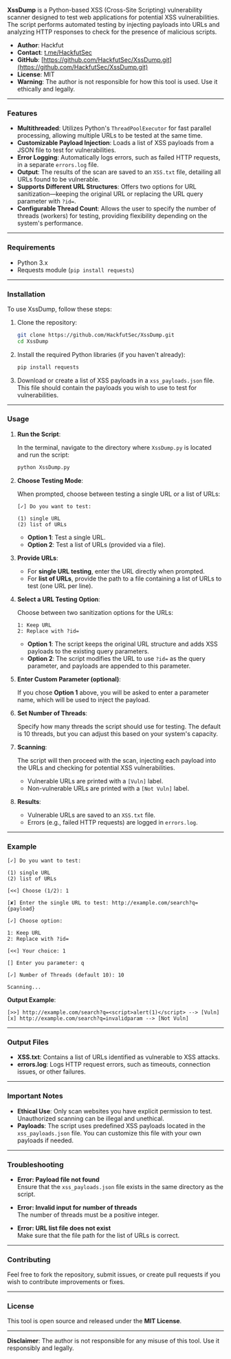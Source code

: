 **XssDump** is a Python-based XSS (Cross-Site Scripting) vulnerability scanner designed to test web applications for potential XSS vulnerabilities. The script performs automated testing by injecting payloads into URLs and analyzing HTTP responses to check for the presence of malicious scripts.

- **Author**: Hackfut
- **Contact**: [t.me/HackfutSec](https://t.me/HackfutSec)
- **GitHub**: [https://github.com/HackfutSec/XssDump.git](https://github.com/HackfutSec/XssDump.git)
- **License**: MIT
- **Warning**: The author is not responsible for how this tool is used. Use it ethically and legally.

---

### Features

- **Multithreaded**: Utilizes Python's `ThreadPoolExecutor` for fast parallel processing, allowing multiple URLs to be tested at the same time.
- **Customizable Payload Injection**: Loads a list of XSS payloads from a JSON file to test for vulnerabilities.
- **Error Logging**: Automatically logs errors, such as failed HTTP requests, in a separate `errors.log` file.
- **Output**: The results of the scan are saved to an `XSS.txt` file, detailing all URLs found to be vulnerable.
- **Supports Different URL Structures**: Offers two options for URL sanitization—keeping the original URL or replacing the URL query parameter with `?id=`.
- **Configurable Thread Count**: Allows the user to specify the number of threads (workers) for testing, providing flexibility depending on the system's performance.

---

### Requirements

- Python 3.x
- Requests module (`pip install requests`)

---

### Installation

To use XssDump, follow these steps:

1. Clone the repository:

   ```bash
   git clone https://github.com/HackfutSec/XssDump.git
   cd XssDump
   ```

2. Install the required Python libraries (if you haven't already):

   ```bash
   pip install requests
   ```

3. Download or create a list of XSS payloads in a `xss_payloads.json` file. This file should contain the payloads you wish to use to test for vulnerabilities.

---

### Usage

1. **Run the Script**:

   In the terminal, navigate to the directory where `XssDump.py` is located and run the script:

   ```bash
   python XssDump.py
   ```

2. **Choose Testing Mode**:

   When prompted, choose between testing a single URL or a list of URLs:

   ```plaintext
   [✓] Do you want to test:
   
   (1) single URL
   (2) list of URLs
   ```

   - **Option 1**: Test a single URL.
   - **Option 2**: Test a list of URLs (provided via a file).

3. **Provide URLs**:

   - For **single URL testing**, enter the URL directly when prompted.
   - For **list of URLs**, provide the path to a file containing a list of URLs to test (one URL per line).

4. **Select a URL Testing Option**:

   Choose between two sanitization options for the URLs:

   ```plaintext
   1: Keep URL
   2: Replace with ?id=
   ```

   - **Option 1**: The script keeps the original URL structure and adds XSS payloads to the existing query parameters.
   - **Option 2**: The script modifies the URL to use `?id=` as the query parameter, and payloads are appended to this parameter.

5. **Enter Custom Parameter (optional)**:

   If you chose **Option 1** above, you will be asked to enter a parameter name, which will be used to inject the payload.

6. **Set Number of Threads**:

   Specify how many threads the script should use for testing. The default is 10 threads, but you can adjust this based on your system's capacity.

7. **Scanning**:

   The script will then proceed with the scan, injecting each payload into the URLs and checking for potential XSS vulnerabilities.

   - Vulnerable URLs are printed with a `[Vuln]` label.
   - Non-vulnerable URLs are printed with a `[Not Vuln]` label.

8. **Results**:

   - Vulnerable URLs are saved to an `XSS.txt` file.
   - Errors (e.g., failed HTTP requests) are logged in `errors.log`.

---

### Example

```plaintext
[✓] Do you want to test:

(1) single URL
(2) list of URLs

[<<] Choose (1/2): 1

[✘] Enter the single URL to test: http://example.com/search?q={payload}

[✓] Choose option:

1: Keep URL
2: Replace with ?id=

[<<] Your choice: 1

[] Enter you parameter: q

[✓] Number of Threads (default 10): 10

Scanning...
```

**Output Example**:

```plaintext
[>>] http://example.com/search?q=<script>alert(1)</script> --> [Vuln]
[x] http://example.com/search?q=invalidparam --> [Not Vuln]
```

---

### Output Files

- **XSS.txt**: Contains a list of URLs identified as vulnerable to XSS attacks.
- **errors.log**: Logs HTTP request errors, such as timeouts, connection issues, or other failures.

---

### Important Notes

- **Ethical Use**: Only scan websites you have explicit permission to test. Unauthorized scanning can be illegal and unethical.
- **Payloads**: The script uses predefined XSS payloads located in the `xss_payloads.json` file. You can customize this file with your own payloads if needed.

---

### Troubleshooting

- **Error: Payload file not found**  
  Ensure that the `xss_payloads.json` file exists in the same directory as the script.

- **Error: Invalid input for number of threads**  
  The number of threads must be a positive integer.

- **Error: URL list file does not exist**  
  Make sure that the file path for the list of URLs is correct.

---

### Contributing

Feel free to fork the repository, submit issues, or create pull requests if you wish to contribute improvements or fixes.

---

### License

This tool is open source and released under the **MIT License**.

--- 

**Disclaimer**: The author is not responsible for any misuse of this tool. Use it responsibly and legally.
